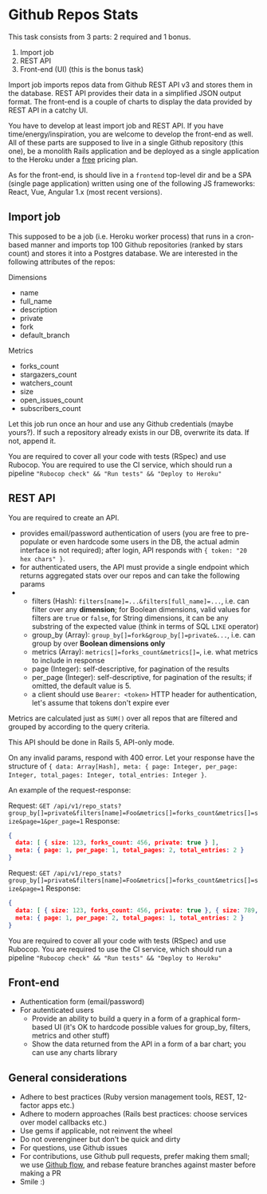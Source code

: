 # Github Repos Stats

This task consists from 3 parts: 2 required and 1 bonus.

1. Import job
2. REST API
3. Front-end (UI) (this is the bonus task)

Import job imports repos data from Github REST API v3 and stores them in the database. REST API provides their data in a simplified JSON output format. The front-end is a couple of charts to display the data provided by REST API in a catchy UI.

You have to develop at least import job and REST API. If you have time/energy/inspiration, you are welcome to develop the front-end as well. All of these parts are supposed to live in a single Github repository (this one), be a monolith Rails application and be deployed as a single application to the Heroku under a [free](https://www.heroku.com/pricing) pricing plan.

As for the front-end, is should live in a `frontend` top-level dir and be a SPA (single page application) written using one of the following JS frameworks: React, Vue, Angular 1.x (most recent versions).

## Import job

This supposed to be a job (i.e. Heroku worker process) that runs in a cron-based manner and imports top 100 Github repositories (ranked by stars count) and stores it into a Postgres database. We are interested in the following attributes of the repos:

Dimensions

* name
* full_name
* description
* private
* fork
* default_branch

Metrics

* forks_count
* stargazers_count
* watchers_count
* size
* open_issues_count
* subscribers_count
  
Let this job run once an hour and use any Github credentials (maybe yours?). If such a repository already exists in our DB, overwrite its data. If not, append it.

You are required to cover all your code with tests (RSpec) and use Rubocop. You are required to use the CI service, which should run a pipeline `"Rubocop check" && "Run tests" && "Deploy to Heroku"`

## REST API

You are required to create an API.

* provides email/password authentication of users (you are free to pre-populate or even hardcode some users in the DB, the actual admin interface is not required); after login, API responds with `{ token: "20 hex chars" }`.
* for authenticated users, the API must provide a single endpoint which returns aggregated stats over our repos and can take the following params
* * filters (Hash): `filters[name]=...&filters[full_name]=...`, i.e. can filter over any **dimension**; for Boolean dimensions, valid values for filters are `true` or `false`, for String dimensions, it can be any substring of the expected value (think in terms of SQL `LIKE` operator)
  * group_by (Array): `group_by[]=fork&group_by[]=private&...`, i.e. can group by over **Boolean dimensions only**
  * metrics (Array): `metrics[]=forks_count&metrics[]=`, i.e. what metrics to include in response
  * page (Integer): self-descriptive, for pagination of the results
  * per_page (Integer): self-descriptive, for pagination of the results; if omitted, the default value is 5.
  * a client should use `Bearer: <token>` HTTP header for authentication, let's assume that tokens don't expire ever

Metrics are calculated just as `SUM()` over all repos that are filtered and grouped by according to the query criteria.

This API should be done in Rails 5, API-only mode.

On any invalid params, respond with 400 error. Let your response have the structure of `{ data: Array[Hash], meta: { page: Integer, per_page: Integer, total_pages: Integer, total_entries: Integer }`.

An example of the request-response:

Request: `GET /api/v1/repo_stats?group_by[]=private&filters[name]=Foo&metrics[]=forks_count&metrics[]=size&page=1&per_page=1`
Response:

```json
{
  data: [ { size: 123, forks_count: 456, private: true } ],
  meta: { page: 1, per_page: 1, total_pages: 2, total_entries: 2 }
}
```

Request: `GET /api/v1/repo_stats?group_by[]=private&filters[name]=Foo&metrics[]=forks_count&metrics[]=size&page=1`
Response:

```json
{
  data: [ { size: 123, forks_count: 456, private: true }, { size: 789, forks_count: 42, private: false } ],
  meta: { page: 1, per_page: 2, total_pages: 1, total_entries: 2 }
}
```

You are required to cover all your code with tests (RSpec) and use Rubocop. You are required to use the CI service, which should run a pipeline `"Rubocop check" && "Run tests" && "Deploy to Heroku"`

## Front-end

* Authentication form (email/password)
* For autenticated users
  * Provide an ability to build a query in a form of a graphical form-based UI (it's OK to hardcode possible values for group_by, filters, metrics and other stuff)
  * Show the data returned from the API in a form of a bar chart; you can use any charts library

## General considerations

* Adhere to best practices (Ruby version management tools, REST, 12-factor apps etc.)
* Adhere to modern approaches (Rails best practices: choose services over model callbacks etc.)
* Use gems if applicable, not reinvent the wheel
* Do not overengineer but don't be quick and dirty
* For questions, use Github issues
* For contributions, use Github pull requests, prefer making them small; we use [Github flow](https://guides.github.com/introduction/flow/), and rebase feature branches against master before making a PR
* Smile :)

